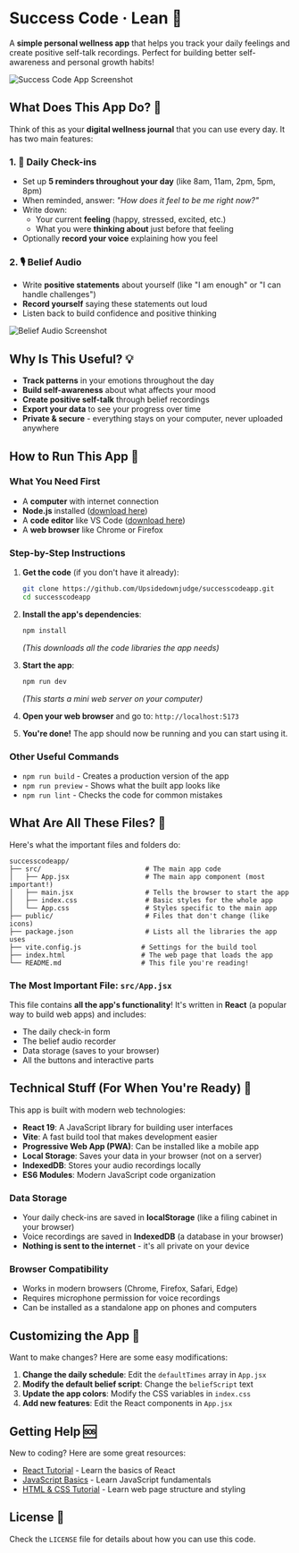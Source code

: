 # Success Code · Lean 🌟

A **simple personal wellness app** that helps you track your daily feelings and create positive self-talk recordings. Perfect for building better self-awareness and personal growth habits!

![Success Code App Screenshot](https://github.com/user-attachments/assets/6f2cac1f-d3bc-4594-8998-21cb3d7ef005)

## What Does This App Do? 🤔

Think of this as your **digital wellness journal** that you can use every day. It has two main features:

### 1. 📝 Daily Check-ins
- Set up **5 reminders throughout your day** (like 8am, 11am, 2pm, 5pm, 8pm)
- When reminded, answer: *"How does it feel to be me right now?"*
- Write down:
  - Your current **feeling** (happy, stressed, excited, etc.)
  - What you were **thinking about** just before that feeling
- Optionally **record your voice** explaining how you feel

### 2. 🎙️ Belief Audio
- Write **positive statements** about yourself (like "I am enough" or "I can handle challenges")
- **Record yourself** saying these statements out loud
- Listen back to build confidence and positive thinking

![Belief Audio Screenshot](https://github.com/user-attachments/assets/9c706a7e-3e53-408a-bd44-492b5cfab788)

## Why Is This Useful? 💡

- **Track patterns** in your emotions throughout the day
- **Build self-awareness** about what affects your mood
- **Create positive self-talk** through belief recordings  
- **Export your data** to see your progress over time
- **Private & secure** - everything stays on your computer, never uploaded anywhere

## How to Run This App 🚀

### What You Need First
- A **computer** with internet connection
- **Node.js** installed ([download here](https://nodejs.org/))
- A **code editor** like VS Code ([download here](https://code.visualstudio.com/))
- A **web browser** like Chrome or Firefox

### Step-by-Step Instructions

1. **Get the code** (if you don't have it already):
   ```bash
   git clone https://github.com/Upsidedownjudge/successcodeapp.git
   cd successcodeapp
   ```

2. **Install the app's dependencies**:
   ```bash
   npm install
   ```
   *(This downloads all the code libraries the app needs)*

3. **Start the app**:
   ```bash
   npm run dev
   ```
   *(This starts a mini web server on your computer)*

4. **Open your web browser** and go to: `http://localhost:5173`

5. **You're done!** The app should now be running and you can start using it.

### Other Useful Commands
- `npm run build` - Creates a production version of the app
- `npm run preview` - Shows what the built app looks like
- `npm run lint` - Checks the code for common mistakes

## What Are All These Files? 📁

Here's what the important files and folders do:

```
successcodeapp/
├── src/                          # The main app code
│   ├── App.jsx                   # The main app component (most important!)
│   ├── main.jsx                  # Tells the browser to start the app
│   ├── index.css                 # Basic styles for the whole app
│   └── App.css                   # Styles specific to the main app
├── public/                       # Files that don't change (like icons)
├── package.json                  # Lists all the libraries the app uses
├── vite.config.js               # Settings for the build tool
├── index.html                   # The web page that loads the app
└── README.md                    # This file you're reading!
```

### The Most Important File: `src/App.jsx`
This file contains **all the app's functionality**! It's written in **React** (a popular way to build web apps) and includes:
- The daily check-in form
- The belief audio recorder
- Data storage (saves to your browser)
- All the buttons and interactive parts

## Technical Stuff (For When You're Ready) 🔧

This app is built with modern web technologies:

- **React 19**: A JavaScript library for building user interfaces
- **Vite**: A fast build tool that makes development easier  
- **Progressive Web App (PWA)**: Can be installed like a mobile app
- **Local Storage**: Saves your data in your browser (not on a server)
- **IndexedDB**: Stores your audio recordings locally
- **ES6 Modules**: Modern JavaScript code organization

### Data Storage
- Your daily check-ins are saved in **localStorage** (like a filing cabinet in your browser)
- Voice recordings are saved in **IndexedDB** (a database in your browser)
- **Nothing is sent to the internet** - it's all private on your device

### Browser Compatibility
- Works in modern browsers (Chrome, Firefox, Safari, Edge)
- Requires microphone permission for voice recordings
- Can be installed as a standalone app on phones and computers

## Customizing the App 🎨

Want to make changes? Here are some easy modifications:

1. **Change the daily schedule**: Edit the `defaultTimes` array in `App.jsx`
2. **Modify the default belief script**: Change the `beliefScript` text
3. **Update the app colors**: Modify the CSS variables in `index.css`
4. **Add new features**: Edit the React components in `App.jsx`

## Getting Help 🆘

New to coding? Here are some great resources:
- [React Tutorial](https://react.dev/learn) - Learn the basics of React
- [JavaScript Basics](https://developer.mozilla.org/en-US/docs/Learn/Getting_started_with_the_web/JavaScript_basics) - Learn JavaScript fundamentals
- [HTML & CSS Tutorial](https://www.freecodecamp.org/learn/responsive-web-design/) - Learn web page structure and styling

## License 📄

Check the `LICENSE` file for details about how you can use this code.
